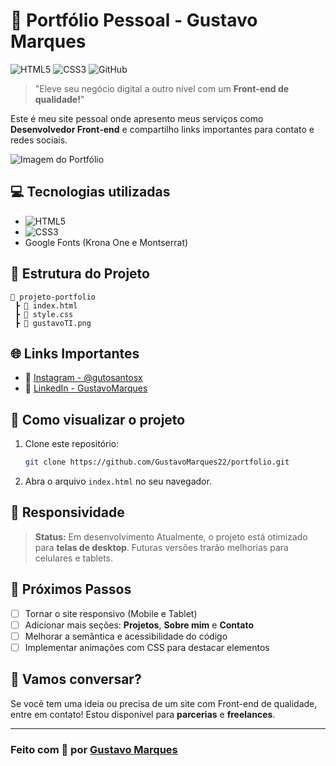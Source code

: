 # 🚀 Portfólio Pessoal - Gustavo Marques

![HTML5](https://img.shields.io/badge/HTML5-E34F26?style=for-the-badge\&logo=html5\&logoColor=white)
![CSS3](https://img.shields.io/badge/CSS3-1572B6?style=for-the-badge\&logo=css3\&logoColor=white)
![GitHub](https://img.shields.io/badge/GitHub-100000?style=for-the-badge\&logo=github\&logoColor=white)

> "Eleve seu negócio digital a outro nível com um **Front-end de qualidade!**"

Este é meu site pessoal onde apresento meus serviços como **Desenvolvedor Front-end** e compartilho links importantes para contato e redes sociais.

![Imagem do Portfólio](Portfólio/Portfolio.png/)

## 💻 Tecnologias utilizadas

* ![HTML5](https://img.shields.io/badge/HTML5-orange?style=flat\&logo=html5)
* ![CSS3](https://img.shields.io/badge/CSS3-blue?style=flat\&logo=css3)
* Google Fonts (Krona One e Montserrat)

## 📂 Estrutura do Projeto

```
📁 projeto-portfolio
 ┣ 📄 index.html
 ┣ 📄 style.css
 ┣ 📄 gustavoTI.png
```

## 🌐 Links Importantes

* 🔗 [Instagram - @gutosantosx](https://www.instagram.com/gutosantosx)
* 🔗 [LinkedIn - GustavoMarques](https://www.linkedin.com/in/gustavo-marques-5a3723294/)

## 🚀 Como visualizar o projeto

1. Clone este repositório:

   ```bash
   git clone https://github.com/GustavoMarques22/portfolio.git
   ```
2. Abra o arquivo `index.html` no seu navegador.

## 📱 Responsividade

> **Status:** Em desenvolvimento
> Atualmente, o projeto está otimizado para **telas de desktop**. Futuras versões trarão melhorias para celulares e tablets.

## 🎯 Próximos Passos

* [ ] Tornar o site responsivo (Mobile e Tablet)
* [ ] Adicionar mais seções: **Projetos**, **Sobre mim** e **Contato**
* [ ] Melhorar a semântica e acessibilidade do código
* [ ] Implementar animações com CSS para destacar elementos

## 🤝 Vamos conversar?

Se você tem uma ideia ou precisa de um site com Front-end de qualidade, entre em contato!
Estou disponível para **parcerias** e **freelances**.

---

### Feito com 💙 por [Gustavo Marques](https://github.com/GustavoMarques22)
